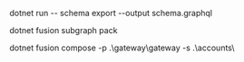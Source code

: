 

dotnet run -- schema export --output schema.graphql

dotnet fusion subgraph pack

dotnet fusion compose -p .\gateway\gateway -s .\accounts\


